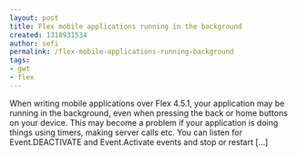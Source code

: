 ```yaml
---
layout: post
title: Flex mobile applications running in the background
created: 1318931534
author: sefi
permalink: /flex-mobile-applications-running-background
tags:
- gwt
- flex
---
```

When writing mobile applications over Flex 4.5.1, your application may be running in the background, even when pressing the back or home buttons on your device. This may become a problem if your application is doing things using timers, making server calls etc. You can listen for Event.DEACTIVATE and Event.Activate events and stop or restart [...]<img alt="" border="0" src="http://stats.wordpress.com/b.gif?host=flexblackbelt.wordpress.com&blog=5633522&post=528&subd=flexblackbelt&ref=&feed=1" width="1" height="1" />
